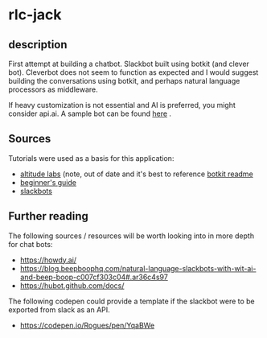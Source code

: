 rlc-jack
=========

description
-----------
First attempt at building a chatbot. 
Slackbot built using botkit (and clever bot). 
Cleverbot does not seem to function as expected and I would suggest building the conversations using botkit, and perhaps natural language processors as middleware. 

If heavy customization is not essential and AI is preferred, you might consider api.ai. 
A sample bot can be found [here](https://chriskhoo.github.io/luigi-pasta/) . 


Sources
-------
Tutorials were used as a basis for this application: 
- [altitude labs](http://altitudelabs.com/blog/create-a-slackbot-using-botkit/) (note, out of date and it's best to reference [botkit readme](https://github.com/howdyai/botkit) 
- [beginner's guide](https://slackhq.com/a-beginner-s-guide-to-your-first-bot-97e5b0b7843d#.lqtpsn2es)
- [slackbots](https://api.slack.com/bot-users)


Further reading
---------------
The following sources / resources will be worth looking into in more depth for chat bots: 
- https://howdy.ai/
- https://blog.beepboophq.com/natural-language-slackbots-with-wit-ai-and-beep-boop-c007cf303c04#.ar36c4s97 
- https://hubot.github.com/docs/


The following codepen could provide a template if the slackbot were to be exported from slack as an API. 
- https://codepen.io/Rogues/pen/YqaBWe
